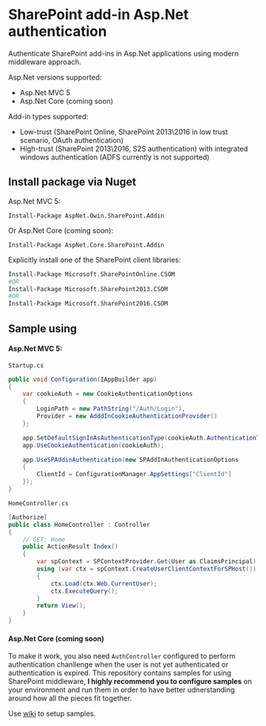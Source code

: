 # SharePoint add-in Asp.Net authentication
Authenticate SharePoint add-ins in Asp.Net applications using modern middleware approach.   

Asp.Net versions supported:  
 - Asp.Net MVC 5
 - Asp.Net Core (coming soon)

Add-in types supported: 
 - Low-trust (SharePoint Online, SharePoint 2013\2016 in low trust scenario, OAuth authentication)
 - High-trust (SharePoint 2013\2016, S2S authentication) with integrated windows authentication (ADFS currently is not supported)

## Install package via Nuget

Asp.Net MVC 5:
```
Install-Package AspNet.Owin.SharePoint.Addin
```

Or Asp.Net Core (coming soon):
```
Install-Package AspNet.Core.SharePoint.Addin
```

Explicitly install one of the SharePoint client libraries:
```bash
Install-Package Microsoft.SharePointOnline.CSOM 
#OR
Install-Package Microsoft.SharePoint2013.CSOM
#OR
Install-Package Microsoft.SharePoint2016.CSOM 
```


## Sample using

#### Asp.Net MVC 5:  

`Startup.cs`
```csharp
public void Configuration(IAppBuilder app)
{
	var cookieAuth = new CookieAuthenticationOptions
	{
		LoginPath = new PathString("/Auth/Login"),
		Provider = new AdddInCookieAuthenticationProvider()
	};

	app.SetDefaultSignInAsAuthenticationType(cookieAuth.AuthenticationType);
	app.UseCookieAuthentication(cookieAuth);

	app.UseSPAddinAuthentication(new SPAddInAuthenticationOptions
	{
		ClientId = ConfigurationManager.AppSettings["ClientId"]
	});
}

```
`HomeController.cs`
```csharp
[Authorize]
public class HomeController : Controller
{
	// GET: Home
	public ActionResult Index()
	{
		var spContext = SPContextProvider.Get(User as ClaimsPrincipal);
		using (var ctx = spContext.CreateUserClientContextForSPHost())
		{
			ctx.Load(ctx.Web.CurrentUser);
			ctx.ExecuteQuery();
		}
		return View();
	}
}
```
#### Asp.Net Core (coming soon)

To make it work, you also need `AuthController` configured to perform authentication chanllenge when the user is not yet authenticated or authentication is expired. 
This repository contains samples for using SharePoint middleware, **I highly recommend you to configure samples** on your environment and run them in order to have better udnerstanding around how all the pieces fit together. 

Use [wiki](https://github.com/s-KaiNet/SharePoint-AspNet-Authentication/wiki) to setup samples. 